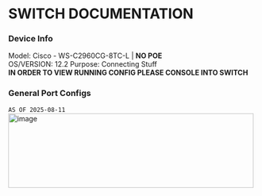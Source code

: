 # SWITCH DOCUMENTATION 

### Device Info  
Model: Cisco - WS-C2960CG-8TC-L | **NO POE**  
OS/VERSION: 12.2
Purpose: Connecting Stuff  
**IN ORDER TO VIEW RUNNING CONFIG PLEASE CONSOLE INTO SWITCH**


### General Port Configs 
`AS OF 2025-08-11`  
<img width="494" height="150" alt="image" src="https://github.com/user-attachments/assets/51a79c5e-035e-4947-b9ed-80e6433f642c" />


